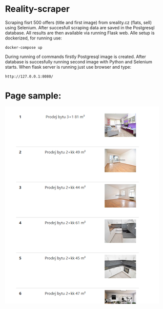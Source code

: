 # Reality-scraper
Scraping fisrt 500 offers (title and first image) from sreality.cz (flats, sell) using Selenium. After succesfull scraping data are saved in the Postgresql database. All results are then available via running Flask web. Alle setup is dockerized, for running use:

```
docker-compose up
```

During running of commands firstly Postgresql image is created.  After database is succesfully running second image with Python and Selenium starts. When flask server is running just use browser and type:
```
http://127.0.0.1:8080/
```
# Page sample:
![Page with loaded data](https://github.com/JiriSvacek/Reality-scraper/blob/master/pic/page.PNG)
